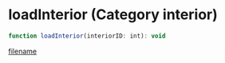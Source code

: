 # loadInterior (Category interior)

```js
function loadInterior(interiorID: int): void
```

[filename](loadInterior_m.md ':include')